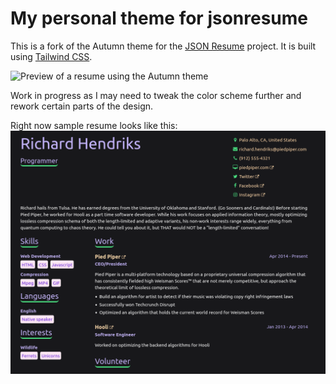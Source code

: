 # My personal theme for jsonresume

This is a fork of the Autumn theme for the [JSON Resume](https://jsonresume.org/) project. It is built using [Tailwind CSS](https://tailwindcss.com/).

![Preview of a resume using the Autumn theme](https://user-images.githubusercontent.com/8523099/149596708-7cd2c487-939e-4f83-b7fd-0b8e6abfddf1.png)

Work in progress as I may need to tweak the color scheme further and rework certain parts of the design.

Right now sample resume looks like this:
![](demo/sample.png)

